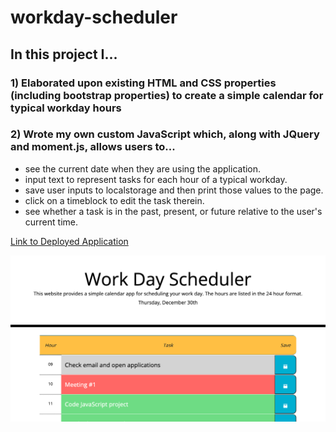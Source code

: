 # workday-scheduler

## In this project I...
### 1) Elaborated upon existing HTML and CSS properties (including bootstrap properties) to create a simple calendar for typical workday hours
### 2) Wrote my own custom JavaScript which, along with JQuery and moment.js, allows users to...
* see the current date when they are using the application.
* input text to represent tasks for each hour of a typical workday.
* save user inputs to localstorage and then print those values to the page.
* click on a timeblock to edit the task therein.
* see whether a task is in the past, present, or future relative to the user's current time.


[Link to Deployed Application](https://sora64.github.io/workday-scheduler/)

![Screnshot of Deployed Application](./Assets/WorkDaySchedulerScreenshot.png)